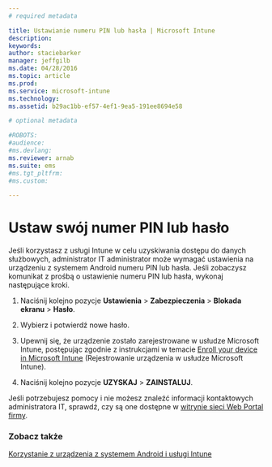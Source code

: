 ```yaml
---
# required metadata

title: Ustawianie numeru PIN lub hasła | Microsoft Intune
description:
keywords:
author: staciebarker
manager: jeffgilb
ms.date: 04/28/2016
ms.topic: article
ms.prod:
ms.service: microsoft-intune
ms.technology:
ms.assetid: b29ac1bb-ef57-4ef1-9ea5-191ee8694e58

# optional metadata

#ROBOTS:
#audience:
#ms.devlang:
ms.reviewer: arnab
ms.suite: ems
#ms.tgt_pltfrm:
#ms.custom:

---
```



# Ustaw swój numer PIN lub hasło

Jeśli korzystasz z usługi Intune w celu uzyskiwania dostępu do danych służbowych, administrator IT administrator może wymagać ustawienia na urządzeniu z systemem Android numeru PIN lub hasła. Jeśli zobaczysz komunikat z prośbą o ustawienie numeru PIN lub hasła, wykonaj następujące kroki.

1.  Naciśnij kolejno pozycje **Ustawienia** &gt; **Zabezpieczenia** &gt; **Blokada ekranu** &gt; **Hasło**.

2.  Wybierz i potwierdź nowe hasło.

3.  Upewnij się, że urządzenie zostało zarejestrowane w usłudze Microsoft Intune, postępując zgodnie z instrukcjami w temacie [Enroll your device in Microsoft Intune](enroll-your-device-in-Intune-android.md) (Rejestrowanie urządzenia w usłudze Microsoft Intune).

4.  Naciśnij kolejno pozycje **UZYSKAJ** &gt; **ZAINSTALUJ**.

Jeśli potrzebujesz pomocy i nie możesz znaleźć informacji kontaktowych administratora IT, sprawdź, czy są one dostępne w [witrynie sieci Web Portal firmy](http://portal.manage.microsoft.com).

### Zobacz także
[Korzystanie z urządzenia z systemem Android i usługi Intune](using-your-android-device-with-intune.md)

<!--HONumber=Jun16_HO1-->


